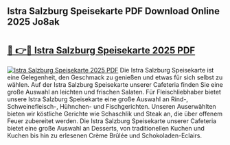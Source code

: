 ## Istra Salzburg Speisekarte PDF Download Online 2025 Jo8ak

# <h2><a href="http://gc69lsy.nevu.top/?p=Istra+Salzburg+Speisekarte">🔗 👉🔴 Istra Salzburg Speisekarte 2025 PDF</a></h2>

[![Istra Salzburg Speisekarte 2025 PDF](https://i.imgur.com/dBaPXMq.png)](http://gc69lsy.nevu.top/?p=Istra+Salzburg+Speisekarte)
Die Istra Salzburg Speisekarte ist eine Gelegenheit, den Geschmack zu genießen und etwas für sich selbst zu wählen. Auf der Istra Salzburg Speisekarte unserer Cafeteria finden Sie eine große Auswahl an leichten und frischen Salaten. Für Fleischliebhaber bietet unsere Istra Salzburg Speisekarte eine große Auswahl an Rind-, Schweinefleisch-, Hühnchen- und Fischgerichten. Unseren Auserwählten bieten wir köstliche Gerichte wie Schaschlik und Steak an, die über offenem Feuer zubereitet werden. Die Istra Salzburg Speisekarte unserer Cafeteria bietet eine große Auswahl an Desserts, von traditionellen Kuchen und Kuchen bis hin zu erlesenen Crème Brûlée und Schokoladen-Eclairs.
